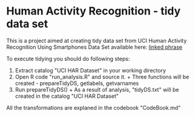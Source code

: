 # Human Activity Recognition - tidy data set

This is a project aimed at creating tidy data set from UCI Human Activity 
Recognition Using Smartphones Data Set available here:
[linked phrase](http://archive.ics.uci.edu/ml/datasets/Human+Activity+Recognition+Using+Smartphones)

To execute tidying you should do following steps:
1. Extract catalog "UCI HAR Dataset" in your working directory
2. Open R code "run_analysis.R" and source it.
        + Three functions will be created - prepareTidyDS, getlabels, getvarnames
3. Run prepareTidyDS()
        + As a result of analysis, "tidyDS.txt" will be created in the catalog "UCI HAR Dataset"
        
All the transformations are explaned in the codebook "CodeBook.md"
